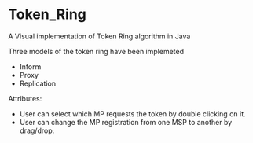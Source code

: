 # Token_Ring

A Visual implementation of Token Ring algorithm in Java

Three models of the token ring have been implemeted
  - Inform
  - Proxy
  - Replication
 
Attributes:
  - User can select which MP requests the token by double clicking on it. 
  - User can change the MP registration from one MSP to another by drag/drop.
